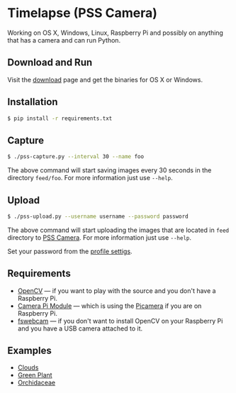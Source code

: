 Timelapse (PSS Camera)
======================

Working on OS X, Windows, Linux, Raspberry Pi and possibly on anything that has
a camera and can run Python.

Download and Run
----------------

Visit the [download](https://pss-camera.appspot.com/download/) page and get the
binaries for OS X or Windows.

Installation
------------

```bash
$ pip install -r requirements.txt
```

Capture
-------

```bash
$ ./pss-capture.py --interval 30 --name foo
```

The above command will start saving images every 30 seconds in the directory
`feed/foo`. For more information just use `--help`.


Upload
------

```bash
$ ./pss-upload.py --username username --password password
```

The above command will start uploading the images that are located in `feed`
directory to [PSS Camera](https://pss-camera.appspot.com). For more information
just use `--help`.

Set your password from the [profile settigs](https://pss-camera.appspot.com/profile/).

Requirements
------------

- [OpenCV](http://opencv.org/) — if you want to play with the source and you
  don't have a Raspberry Pi.
- [Camera Pi Module](https://www.raspberrypi.org/products/camera-module/) —
  which is using the [Picamera](https://github.com/waveform80/picamera) if you
  are on Raspberry Pi.
- [fswebcam](https://github.com/fsphil/fswebcam) — if you don't want to install
  OpenCV on your Raspberry Pi and you have a USB camera attached to it.

Examples
--------

- [Clouds](https://pss-camera.appspot.com/lipis/clouds/)
- [Green Plant](https://pss-camera.appspot.com/lipis/green-plant/)
- [Orchidaceae](https://pss-camera.appspot.com/lipis/orchidaceae/)
